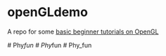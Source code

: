 # openGLdemo

A repo for some [basic beginner tutorials on OpenGL](https://www.youtube.com/watch?v=XH82zuPSPkI&list=PLalVdRk2RC6ofNC8_LvX-_RF3-HHJ5VNM)

#   P h y _ f u n  
 #   P h y _ f u n  
 #   P h y _ f u n  
 